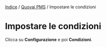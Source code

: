 
[Indice](index.md) / [Quovai PMS](quovai-pms-it.md) / Impostare le condizioni

# Impostare le condizioni
 
 Clicca su **Configurazione** e poi **Condizioni**.
